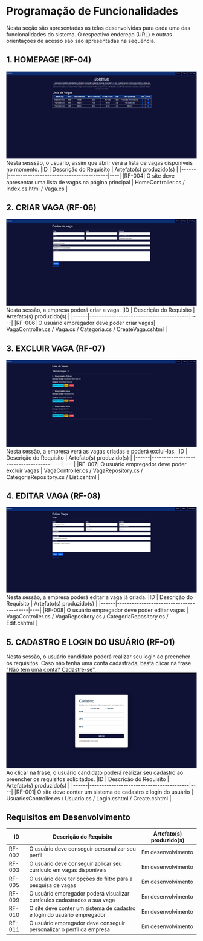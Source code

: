 # Programação de Funcionalidades

Nesta seção são apresentadas as telas desenvolvidas para cada uma das funcionalidades
do sistema. O respectivo endereço (URL) e outras orientações de acesso são são
apresentadas na sequência.

## 1. HOMEPAGE (RF-04)
![Homepage](img/Homepage2.png)
Nesta sesssão, o usuario, assim que abrir verá a lista de vagas disponiveis no momento.
|ID    | Descrição do Requisito  | Artefato(s) produzido(s) |
|------|-----------------------------------------|----|
|RF-004| O site deve apresentar uma lista de vagas na página principal | HomeController.cs / Index.cs.html / Vaga.cs | 


## 2. CRIAR VAGA (RF-06)
![Homepage](img/Criarvaga2.png)
Nesta sessão, a empresa poderá criar a vaga.
|ID    | Descrição do Requisito  | Artefato(s) produzido(s) |
|------|-----------------------------------------|----|
|RF-006| O usuário empregador deve poder criar vagas| VagaController.cs / Vaga.cs / Categoria.cs / CreateVaga.cshtml | 

## 3. EXCLUIR VAGA (RF-07)
![Homepage](img/Listadevagas2.png)
Nesta sessão, a empresa verá as vagas criadas e poderá excluí-las.
|ID    | Descrição do Requisito  | Artefato(s) produzido(s) |
|------|-----------------------------------------|----|
|RF-007| O usuário empregador deve poder excluir vagas | VagaController.cs / VagaRepository.cs / CategoriaRepository.cs / List.cshtml | 

## 4. EDITAR VAGA (RF-08)
![Homepage](img/Editarvaga.png)
Nesta sessão, a empresa poderá editar a vaga já criada.
|ID    | Descrição do Requisito  | Artefato(s) produzido(s) |
|------|-----------------------------------------|----|
|RF-008| O usuário empregador deve poder editar vagas | VagaController.cs / VagaRepository.cs / CategoriaRepository.cs / Edit.cshtml | 

## 5. CADASTRO E LOGIN DO USUÁRIO (RF-01)

Nesta sessão, o usuário candidato poderá realizar seu login ao preencher os requisitos. Caso não tenha uma conta cadastrada, basta clicar na frase "Não tem uma conta? Cadastre-se".
![Homepage](img/CadastroFuncionalidadeC.png)
Ao clicar na frase, o usuário candidato poderá realizar seu cadastro ao preencher os requisitos solicitados. 
|ID    | Descrição do Requisito  | Artefato(s) produzido(s) |
|------|-----------------------------------------|----|
|RF-001| O site deve conter um sistema de cadastro e login do usuário | UsuariosController.cs / Usuario.cs / Login.cshtml / Create.cshtml | 

## Requisitos em Desenvolvimento
|ID    | Descrição do Requisito  | Artefato(s) produzido(s) |
|------|-----------------------------------------|----|
|RF-002| O usuário deve conseguir personalizar seu perfil    | Em desenvolvimento |
|RF-003| O usuário deve conseguir aplicar seu currículo em vagas disponíveis | Em desenvolvimento | 
|RF-005| O usuário deve ter opções de filtro para a pesquisa de vagas | Em desenvolvimento| 
|RF-009| O usuário empregador poderá visualizar currículos cadastrados a sua vaga | Em desenvolvimento | 
|RF-010| O site deve conter um sistema de cadastro e login do usuário empregador   | Em desenvolvimento |
|RF-011| O usuário empregador deve conseguir personalizar o perfil da empresa | Em desenvolvimento | 



